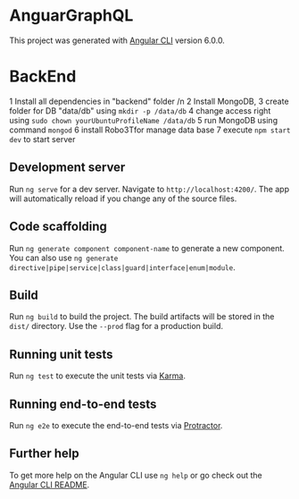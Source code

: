 # AnguarGraphQL

This project was generated with [Angular CLI](https://github.com/angular/angular-cli) version 6.0.0.

# BackEnd
1 Install all dependencies in "backend" folder /n
2 Install MongoDB, 
3 create folder for DB "data/db" using `mkdir -p /data/db` 
4 change access right using `sudo chown yourUbuntuProfileName /data/db`
5 run MongoDB using command `mongod`
6 install Robo3Tfor manage data base
7 execute `npm start dev` to start server

## Development server

Run `ng serve` for a dev server. Navigate to `http://localhost:4200/`. The app will automatically reload if you change any of the source files.

## Code scaffolding

Run `ng generate component component-name` to generate a new component. You can also use `ng generate directive|pipe|service|class|guard|interface|enum|module`.

## Build

Run `ng build` to build the project. The build artifacts will be stored in the `dist/` directory. Use the `--prod` flag for a production build.

## Running unit tests

Run `ng test` to execute the unit tests via [Karma](https://karma-runner.github.io).

## Running end-to-end tests

Run `ng e2e` to execute the end-to-end tests via [Protractor](http://www.protractortest.org/).

## Further help

To get more help on the Angular CLI use `ng help` or go check out the [Angular CLI README](https://github.com/angular/angular-cli/blob/master/README.md).
